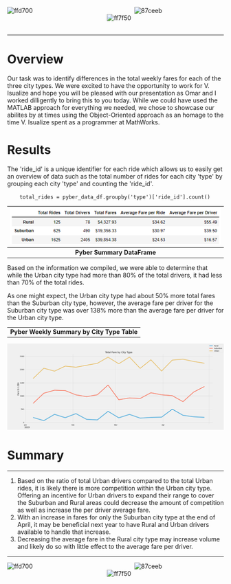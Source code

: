 ![ffd700](https://user-images.githubusercontent.com/15967377/167264671-29ccef9c-4055-4c43-a859-94b468ccd0ec.png)
&nbsp;&nbsp;&nbsp;&nbsp;&nbsp;&nbsp;&nbsp;&nbsp;&nbsp;&nbsp;&nbsp;&nbsp;&nbsp;&nbsp;&nbsp;&nbsp;&nbsp;&nbsp;&nbsp;&nbsp;&nbsp;&nbsp;&nbsp;&nbsp;&nbsp;&nbsp;&nbsp;&nbsp;&nbsp;&nbsp;&nbsp;&nbsp;&nbsp;&nbsp;&nbsp;&nbsp;&nbsp;&nbsp;&nbsp;&nbsp;&nbsp;&nbsp;&nbsp;&nbsp;&nbsp;&nbsp;&nbsp;&nbsp;&nbsp;&nbsp;&nbsp;&nbsp;&nbsp;&nbsp;&nbsp;&nbsp;&nbsp;&nbsp;
![87ceeb](https://user-images.githubusercontent.com/15967377/167264698-7d98a2e9-5144-4c59-90aa-12c46743045c.png)
&nbsp;&nbsp;&nbsp;&nbsp;&nbsp;&nbsp;&nbsp;&nbsp;&nbsp;&nbsp;&nbsp;&nbsp;&nbsp;&nbsp;&nbsp;&nbsp;&nbsp;&nbsp;&nbsp;&nbsp;&nbsp;&nbsp;&nbsp;&nbsp;&nbsp;&nbsp;&nbsp;&nbsp;&nbsp;&nbsp;&nbsp;&nbsp;&nbsp;&nbsp;&nbsp;&nbsp;&nbsp;&nbsp;&nbsp;&nbsp;&nbsp;&nbsp;&nbsp;&nbsp;&nbsp;&nbsp;&nbsp;&nbsp;&nbsp;&nbsp;&nbsp;&nbsp;&nbsp;&nbsp;&nbsp;&nbsp;&nbsp;&nbsp;
![ff7f50](https://user-images.githubusercontent.com/15967377/167264692-42e9e685-aa13-4c4b-a1e6-0db215d34b00.png)
&nbsp;&nbsp;&nbsp;&nbsp;&nbsp;&nbsp;&nbsp;&nbsp;&nbsp;&nbsp;&nbsp;&nbsp;&nbsp;&nbsp;&nbsp;&nbsp;&nbsp;&nbsp;&nbsp;&nbsp;&nbsp;&nbsp;&nbsp;&nbsp;&nbsp;&nbsp;&nbsp;&nbsp;&nbsp;&nbsp;&nbsp;&nbsp;&nbsp;&nbsp;&nbsp;&nbsp;&nbsp;&nbsp;&nbsp;&nbsp;&nbsp;&nbsp;&nbsp;&nbsp;&nbsp;&nbsp;&nbsp;&nbsp;&nbsp;&nbsp;&nbsp;&nbsp;&nbsp;&nbsp;&nbsp;&nbsp;&nbsp;&nbsp;
***
# Overview

Our task was to identify differences in the total weekly fares for each of the three city types.
We were excited to have the opportunity to work for V. Isualize and hope you will be pleased with our presentation as Omar and I worked dilligently to bring this to you today. While we could have used the MATLAB approach for everything we needed, we chose to showcase our abilites by at times using the Object-Oriented approach as an homage to the time V. Isualize spent as a programmer at MathWorks.  


# Results

The 'ride_id' is a unique identifier for each ride which allows us to easily get an overview of data such as the total number of rides for each city 'type' by grouping each city 'type' and counting the 'ride_id'.  

        total_rides = pyber_data_df.groupby('type')['ride_id'].count()

| ![Summary Table](analysis/summary_table.png) |
|:--:|
| **Pyber Summary DataFrame** |

Based on the information we compiled, we were able to determine that while the Urban city type had more than 80% of the total drivers, it had less than 70% of the total rides. 

As one might expect, the Urban city type had about 50% more total fares than the Suburban city type, however, the average fare per driver for the Suburban city type was over 138% more than the average fare per driver for the Urban city type.

| |
|:--:|
| **Pyber Weekly Summary by City Type Table** |

![PyBer Line Chart](analysis/Pyber_fare_summary.png)

# Summary
***

1. Based on the ratio of total Urban drivers compared to the total Urban rides, it is likely there is more competition within the Urban city type. Offering an incentive for Urban drivers to expand their range to cover the Suburban and Rural areas could decrease the amount of competition as well as increase the per driver average fare. 
2. With an increase in fares for only the Suburban city type at the end of April, it may be beneficial next year to have Rural and Urban drivers available to handle that increase.
3. Decreasing the average fare in the Rural city type may increase volume and likely do so with little effect to the average fare per driver.

***
![ffd700](https://user-images.githubusercontent.com/15967377/167264671-29ccef9c-4055-4c43-a859-94b468ccd0ec.png)
&nbsp;&nbsp;&nbsp;&nbsp;&nbsp;&nbsp;&nbsp;&nbsp;&nbsp;&nbsp;&nbsp;&nbsp;&nbsp;&nbsp;&nbsp;&nbsp;&nbsp;&nbsp;&nbsp;&nbsp;&nbsp;&nbsp;&nbsp;&nbsp;&nbsp;&nbsp;&nbsp;&nbsp;&nbsp;&nbsp;&nbsp;&nbsp;&nbsp;&nbsp;&nbsp;&nbsp;&nbsp;&nbsp;&nbsp;&nbsp;&nbsp;&nbsp;&nbsp;&nbsp;&nbsp;&nbsp;&nbsp;&nbsp;&nbsp;&nbsp;&nbsp;&nbsp;&nbsp;&nbsp;&nbsp;&nbsp;&nbsp;&nbsp;
![87ceeb](https://user-images.githubusercontent.com/15967377/167264698-7d98a2e9-5144-4c59-90aa-12c46743045c.png)
&nbsp;&nbsp;&nbsp;&nbsp;&nbsp;&nbsp;&nbsp;&nbsp;&nbsp;&nbsp;&nbsp;&nbsp;&nbsp;&nbsp;&nbsp;&nbsp;&nbsp;&nbsp;&nbsp;&nbsp;&nbsp;&nbsp;&nbsp;&nbsp;&nbsp;&nbsp;&nbsp;&nbsp;&nbsp;&nbsp;&nbsp;&nbsp;&nbsp;&nbsp;&nbsp;&nbsp;&nbsp;&nbsp;&nbsp;&nbsp;&nbsp;&nbsp;&nbsp;&nbsp;&nbsp;&nbsp;&nbsp;&nbsp;&nbsp;&nbsp;&nbsp;&nbsp;&nbsp;&nbsp;&nbsp;&nbsp;&nbsp;&nbsp;
![ff7f50](https://user-images.githubusercontent.com/15967377/167264692-42e9e685-aa13-4c4b-a1e6-0db215d34b00.png)
&nbsp;&nbsp;&nbsp;&nbsp;&nbsp;&nbsp;&nbsp;&nbsp;&nbsp;&nbsp;&nbsp;&nbsp;&nbsp;&nbsp;&nbsp;&nbsp;&nbsp;&nbsp;&nbsp;&nbsp;&nbsp;&nbsp;&nbsp;&nbsp;&nbsp;&nbsp;&nbsp;&nbsp;&nbsp;&nbsp;&nbsp;&nbsp;&nbsp;&nbsp;&nbsp;&nbsp;&nbsp;&nbsp;&nbsp;&nbsp;&nbsp;&nbsp;&nbsp;&nbsp;&nbsp;&nbsp;&nbsp;&nbsp;&nbsp;&nbsp;&nbsp;&nbsp;&nbsp;&nbsp;&nbsp;&nbsp;&nbsp;&nbsp;
